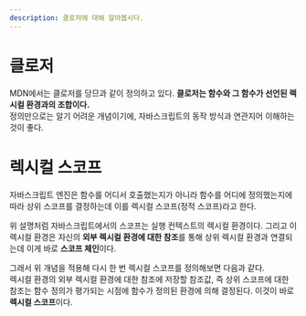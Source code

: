 ```yaml
---
description: 클로저에 대해 알아봅시다.
---
```


# 클로저
MDN에서는 클로저를 당므과 같이 정의하고 있다. **클로저는 함수와 그 함수가 선언된 렉시컬 환경과의 조합이다.** <br>
정의만으로는 알기 어려운 개념이기에, 자바스크립트의 동작 방식과 연관지어 이해하는 것이 좋다. <br>

# 렉시컬 스코프
자바스크립트 엔진은 함수를 어디서 호출했는지가 아니라 함수를 어디에 정의했는지에 따라 상위 스코프를 결정하는데 이를 렉시컬 스코프(정적 스코프)라고 한다. <br>

위 설명처럼 자바스크립트에서의 스코프는 실행 컨텍스트의 렉시컬 환경이다. 그리고 이 렉시컬 환경은 자신의 **외부 렉시컬 환경에 대한 참조**를 통해 상위 렉시컬 환경과 연결되는데 이게 바로 **스코프 체인**이다. <br>

그래서 위 개념을 적용해 다시 한 번 렉시컬 스코프를 정의해보면 다음과 같다.
<br>
렉시컬 환경의 외부 렉시컬 환경에 대한 참조에 저장할 참조값, 즉 상위 스코프에 대한 참조는 함수 정의가 평가되는 시점에 함수가 정의된 환경에 의해 결정된다. 이것이 바로 **렉시컬 스코프**이다.<br>